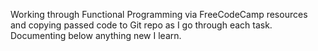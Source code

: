 Working through Functional Programming via FreeCodeCamp resources and copying passed code to Git repo as I go through each task. Documenting below anything new I learn.